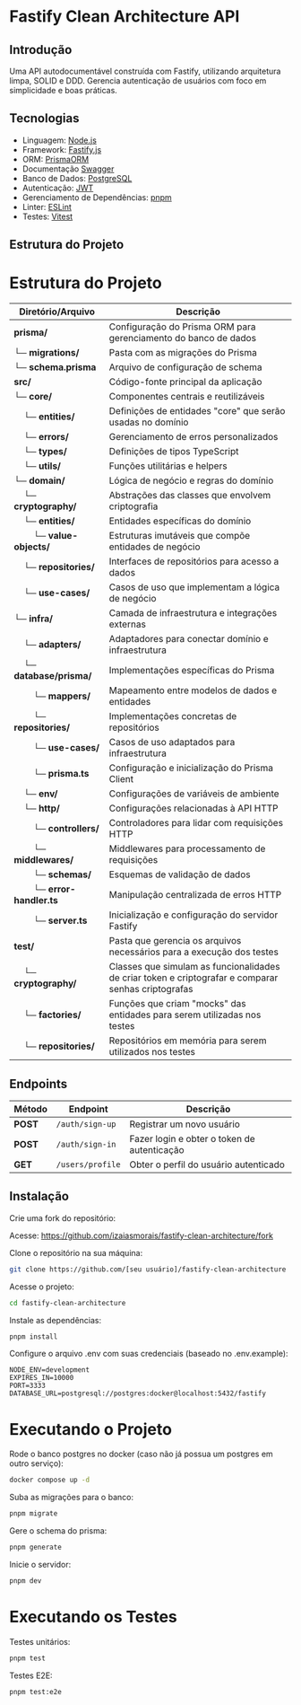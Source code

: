 # Fastify Clean Architecture API

## Introdução

Uma API autodocumentável construída com Fastify, utilizando arquitetura limpa, SOLID e DDD. Gerencia autenticação de usuários com foco em simplicidade e boas práticas.

## Tecnologias

- Linguagem: [Node.js](https://nodejs.org)
- Framework: [Fastify.js](https://www.fastify.io)
- ORM: [PrismaORM](https://www.prisma.io)
- Documentação [Swagger](https://swagger.io/)
- Banco de Dados: [PostgreSQL](https://www.postgresql.org)
- Autenticação: [JWT](https://jwt.io)
- Gerenciamento de Dependências: [pnpm](https://pnpm.io)
- Linter: [ESLint](https://eslint.org)
- Testes: [Vitest](https://vitest.dev)

## Estrutura do Projeto

# Estrutura do Projeto

| Diretório/Arquivo                                                       | Descrição                                                                                           |
| ----------------------------------------------------------------------- | --------------------------------------------------------------------------------------------------- |
| **prisma/**                                                             | Configuração do Prisma ORM para gerenciamento do banco de dados                                     |
| └─ **migrations/**                                                      | Pasta com as migrações do Prisma                                                                    |
| └─ **schema.prisma**                                                    | Arquivo de configuração de schema                                                                   |
| **src/**                                                                | Código-fonte principal da aplicação                                                                 |
| └─ **core/**                                                            | Componentes centrais e reutilizáveis                                                                |
| &nbsp;&nbsp;&nbsp;&nbsp;└─ **entities/**                                | Definições de entidades "core" que serão usadas no domínio                                          |
| &nbsp;&nbsp;&nbsp;&nbsp;└─ **errors/**                                  | Gerenciamento de erros personalizados                                                               |
| &nbsp;&nbsp;&nbsp;&nbsp;└─ **types/**                                   | Definições de tipos TypeScript                                                                      |
| &nbsp;&nbsp;&nbsp;&nbsp;└─ **utils/**                                   | Funções utilitárias e helpers                                                                       |
| └─ **domain/**                                                          | Lógica de negócio e regras do domínio                                                               |
| &nbsp;&nbsp;&nbsp;&nbsp;└─ **cryptography/**                            | Abstrações das classes que envolvem criptografia                                                    |
| &nbsp;&nbsp;&nbsp;&nbsp;└─ **entities/**                                | Entidades específicas do domínio                                                                    |
| &nbsp;&nbsp;&nbsp;&nbsp;&nbsp;&nbsp;&nbsp;&nbsp;└─ **value-objects/**   | Estruturas imutáveis que compõe entidades de negócio                                                |
| &nbsp;&nbsp;&nbsp;&nbsp;└─ **repositories/**                            | Interfaces de repositórios para acesso a dados                                                      |
| &nbsp;&nbsp;&nbsp;&nbsp;└─ **use-cases/**                               | Casos de uso que implementam a lógica de negócio                                                    |
| └─ **infra/**                                                           | Camada de infraestrutura e integrações externas                                                     |
| &nbsp;&nbsp;&nbsp;&nbsp;└─ **adapters/**                                | Adaptadores para conectar domínio e infraestrutura                                                  |
| &nbsp;&nbsp;&nbsp;&nbsp;└─ **database/prisma/**                         | Implementações específicas do Prisma                                                                |
| &nbsp;&nbsp;&nbsp;&nbsp;&nbsp;&nbsp;&nbsp;&nbsp;└─ **mappers/**         | Mapeamento entre modelos de dados e entidades                                                       |
| &nbsp;&nbsp;&nbsp;&nbsp;&nbsp;&nbsp;&nbsp;&nbsp;└─ **repositories/**    | Implementações concretas de repositórios                                                            |
| &nbsp;&nbsp;&nbsp;&nbsp;&nbsp;&nbsp;&nbsp;&nbsp;└─ **use-cases/**       | Casos de uso adaptados para infraestrutura                                                          |
| &nbsp;&nbsp;&nbsp;&nbsp;&nbsp;&nbsp;&nbsp;&nbsp;└─ **prisma.ts**        | Configuração e inicialização do Prisma Client                                                       |
| &nbsp;&nbsp;&nbsp;&nbsp;└─ **env/**                                     | Configurações de variáveis de ambiente                                                              |
| &nbsp;&nbsp;&nbsp;&nbsp;└─ **http/**                                    | Configurações relacionadas à API HTTP                                                               |
| &nbsp;&nbsp;&nbsp;&nbsp;&nbsp;&nbsp;&nbsp;&nbsp;└─ **controllers/**     | Controladores para lidar com requisições HTTP                                                       |
| &nbsp;&nbsp;&nbsp;&nbsp;&nbsp;&nbsp;&nbsp;&nbsp;└─ **middlewares/**     | Middlewares para processamento de requisições                                                       |
| &nbsp;&nbsp;&nbsp;&nbsp;&nbsp;&nbsp;&nbsp;&nbsp;└─ **schemas/**         | Esquemas de validação de dados                                                                      |
| &nbsp;&nbsp;&nbsp;&nbsp;&nbsp;&nbsp;&nbsp;&nbsp;└─ **error-handler.ts** | Manipulação centralizada de erros HTTP                                                              |
| &nbsp;&nbsp;&nbsp;&nbsp;&nbsp;&nbsp;&nbsp;&nbsp;└─ **server.ts**        | Inicialização e configuração do servidor Fastify                                                    |
| **test/**                                                               | Pasta que gerencia os arquivos necessários para a execução dos testes                               |
| &nbsp;&nbsp;&nbsp;&nbsp;└─ **cryptography/**                            | Classes que simulam as funcionalidades de criar token e criptografar e comparar senhas criptografas |
| &nbsp;&nbsp;&nbsp;&nbsp;└─ **factories/**                               | Funções que criam "mocks" das entidades para serem utilizadas nos testes                            |
| &nbsp;&nbsp;&nbsp;&nbsp;└─ **repositories/**                            | Repositórios em memória para serem utilizados nos testes                                            |

## Endpoints

| Método   | Endpoint         | Descrição                                   |
| -------- | ---------------- | ------------------------------------------- |
| **POST** | `/auth/sign-up`  | Registrar um novo usuário                   |
| **POST** | `/auth/sign-in`  | Fazer login e obter o token de autenticação |
| **GET**  | `/users/profile` | Obter o perfil do usuário autenticado       |

## Instalação

Crie uma fork do repositório:

Acesse: https://github.com/izaiasmorais/fastify-clean-architecture/fork

Clone o repositório na sua máquina:

```bash
git clone https://github.com/[seu usuário]/fastify-clean-architecture
```

Acesse o projeto:

```bash
cd fastify-clean-architecture
```

Instale as dependências:

```bash
pnpm install
```

Configure o arquivo .env com suas credenciais (baseado no .env.example):

```env
NODE_ENV=development
EXPIRES_IN=10000
PORT=3333
DATABASE_URL=postgresql://postgres:docker@localhost:5432/fastify
```

# Executando o Projeto

Rode o banco postgres no docker (caso não já possua um postgres em outro serviço):

```bash
docker compose up -d
```

Suba as migrações para o banco:

```bash
pnpm migrate
```

Gere o schema do prisma:

```bash
pnpm generate
```

Inicie o servidor:

```bash
pnpm dev
```

# Executando os Testes

Testes unitários:

```bash
pnpm test
```

Testes E2E:

```bash
pnpm test:e2e
```
